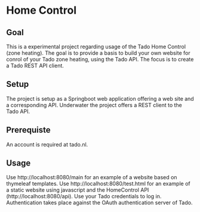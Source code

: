 # Home Control
## Goal
This is a experimental project regarding usage of the Tado Home Control (zone heating). 
The goal is to provide a basis to build your own website for conrol of your Tado zone
heating, using the Tado API. The focus is to create a Tado REST API client.

## Setup
The project is setup as a Springboot web application offering a web site and a 
corresponding API. Underwater the project offers a REST client to the Tado API.

## Prerequiste
An account is required at tado.nl.

## Usage
Use http://localhost:8080/main for an example of a website based on thymeleaf templates.
Use http://localhost:8080/test.html for an example of a static website using javascript 
and the HomeControl API (http://localhost:8080/api).
Use your Tado credentials to log in. Authentication takes place against the OAuth
authentication server of Tado.
